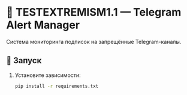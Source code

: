 # 🚨 TESTEXTREMISM1.1 — Telegram Alert Manager

Система мониторинга подписок на запрещённые Telegram-каналы.

## 🚀 Запуск

1. Установите зависимости:
   ```bash
   pip install -r requirements.txt